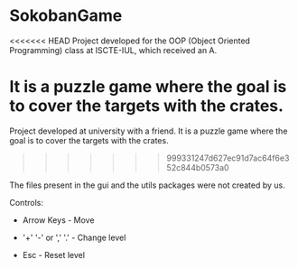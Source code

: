 # SokobanGame
<<<<<<< HEAD
Project developed for the OOP (Object Oriented Programming) class at ISCTE-IUL, which received an A.

It is a puzzle game where the goal is to cover the targets with the crates.
=======
Project developed at university with a friend. It is a puzzle game where the goal is to cover the targets with the crates.
>>>>>>> 999331247d627ec91d7ac64f6e352c844b0573a0

The files present in the gui and the utils packages were not created by us.



Controls:

- Arrow Keys - Move

- '+' '-' or ',' '.' - Change level

- Esc - Reset level
